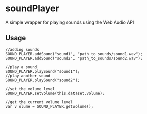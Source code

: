 soundPlayer
===========

A simple wrapper for playing sounds using the Web Audio API

## Usage

    //adding sounds
    SOUND_PLAYER.addSound("sound1", "path_to_sounds/sound1.wav");
    SOUND_PLAYER.addSound("sound2", "path_to_sounds/sound2.wav");
    
    //play a sound
    SOUND_PLAYER.playSound("sound1");
    //play another sound
    SOUND_PLAYER.playSound("sound2");
    
    //set the volume level
    SOUND_PLAYER.setVolume(this.dataset.volume);
    
    //get the current volume level
    var v olume = SOUND_PLAYER.getVolume();
